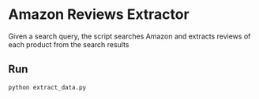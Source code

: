 # Amazon Reviews Extractor

Given a search query, the script searches Amazon and extracts reviews of each product from the search results

## Run 
`python extract_data.py`